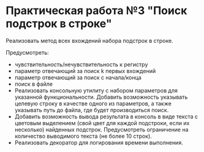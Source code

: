 # Практическая работа №3 "Поиск подстрок в строке"
Реализовать метод всех вхождений набора подстрок в строке.

Предусмотреть:

- чувствительность/нечувствительность к регистру
- параметр отвечающий за поиск k первых вхождений
- параметр отвечающий за поиск с начала/конца
- поиск в файле
- Реализовать консольную утилиту с набором параметров для указанной функциональности. Добавить возможность указывать целевую строку в качестве одного из параметров, а также указывать путь до файла, где будет производиться поиск.
- Добавить возможность вывода результата в консоль в виде текста с цветовым выделением (свой цвет для каждой подстроки, если их несколько) найденных подстрок. Предусмотреть ограничение на количество выводимого текста (не более 10 строк).
- Реализовать декоратор для логирования времени выполнения.
